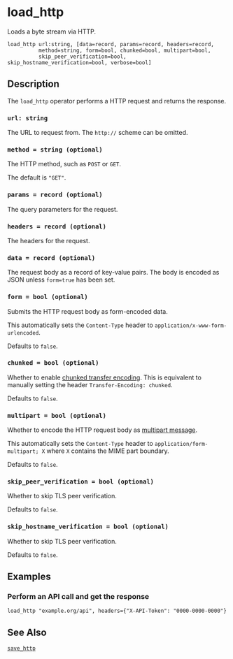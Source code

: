 # load_http

Loads a byte stream via HTTP.

```tql
load_http url:string, [data=record, params=record, headers=record,
          method=string, form=bool, chunked=bool, multipart=bool,
          skip_peer_verification=bool, skip_hostname_verification=bool, verbose=bool]
```

## Description

The `load_http` operator performs a HTTP request and returns the response.

### `url: string`

The URL to request from. The `http://` scheme can be omitted.

### `method = string (optional)`

The HTTP method, such as `POST` or `GET`.

The default is `"GET"`.

### `params = record (optional)`

The query parameters for the request.

### `headers = record (optional)`

The headers for the request.

### `data = record (optional)`

The request body as a record of key-value pairs. The body is encoded as JSON
unless `form=true` has been set.

### `form = bool (optional)`

Submits the HTTP request body as form-encoded data.

This automatically sets the `Content-Type` header to
`application/x-www-form-urlencoded`.

Defaults to `false`.

### `chunked = bool (optional)`

Whether to enable [chunked transfer
encoding](https://en.wikipedia.org/wiki/Chunked_transfer_encoding). This is
equivalent to manually setting the header `Transfer-Encoding: chunked`.

Defaults to `false`.

### `multipart = bool (optional)`

Whether to encode the HTTP request body as [multipart
message](https://en.wikipedia.org/wiki/MIME#Multipart_messages).

This automatically sets the `Content-Type` header to
`application/form-multipart; X` where `X` contains the MIME part boundary.

Defaults to `false`.

### `skip_peer_verification = bool (optional)`

Whether to skip TLS peer verification.

Defaults to `false`.

### `skip_hostname_verification = bool (optional)`

Whether to skip TLS peer verification.

Defaults to `false`.

<!-- ### `verbose = bool (optional)` -->
<!---->
<!-- Whether to emit verbose output. -->
<!---->
<!-- Defaults to `false`. -->

## Examples

### Perform an API call and get the response

```tql
load_http "example.org/api", headers={"X-API-Token": "0000-0000-0000"}
```

## See Also

[`save_http`](save_http.md)
